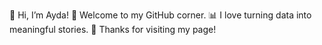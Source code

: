 👋 Hi, I’m Ayda!
👀 Welcome to my GitHub corner.
📊 I love turning data into meaningful stories.
🙏 Thanks for visiting my page!

<!---
Ayda-ce/Ayda-ce is a ✨ special ✨ repository because its `README.md` (this file) appears on your GitHub profile.
You can click the Preview link to take a look at your changes.
--->
